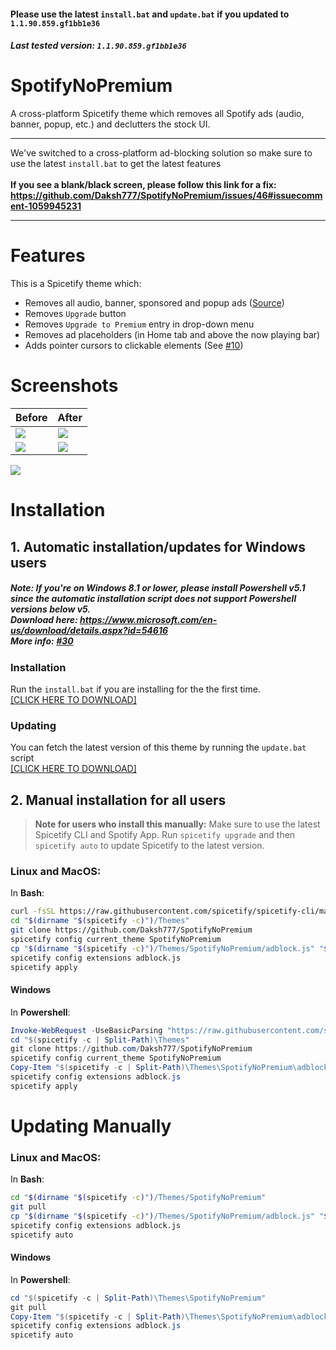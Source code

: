#### Please use the latest `install.bat` and `update.bat` if you updated to `1.1.90.859.gf1bb1e36`
##### Last tested version: `1.1.90.859.gf1bb1e36`
# SpotifyNoPremium
A cross-platform Spicetify theme which removes all Spotify ads (audio, banner, popup, etc.) and declutters the stock UI. 

---
We've switched to a cross-platform ad-blocking solution so make sure to use the latest `install.bat` to get the latest features <br> <br>
**If you see a blank/black screen, please follow this link for a fix: https://github.com/Daksh777/SpotifyNoPremium/issues/46#issuecomment-1059945231**


---

# Features
This is a Spicetify theme which:
- Removes all audio, banner, sponsored and popup ads ([Source](https://github.com/CharlieS1103/spicetify-extensions/blob/main/adblock/adblock.js))
- Removes `Upgrade` button
- Removes `Upgrade to Premium` entry in drop-down menu
- Removes ad placeholders (in Home tab and above the now playing bar)
- Adds pointer cursors to clickable elements (See [#10](https://github.com/Daksh777/SpotifyNoPremium/discussions/10))

# Screenshots

| Before | After |
| ----------- | ----------- |
| <img src="https://i.imgur.com/o714XSp.png"/> | <img src="https://i.imgur.com/289Qq2v.png"/> |
| <img src="https://i.imgur.com/HVjTHTO.png"/> | <img src="https://i.imgur.com/Nhy3OOJ.png"/> |

<img src="https://i.imgur.com/kEffDy8.png">

# Installation

## 1. Automatic installation/updates for Windows users
##### **Note: If you're on Windows 8.1 or lower, please install Powershell v5.1 since the automatic installation script does not support Powershell versions below v5. <br> Download here: https://www.microsoft.com/en-us/download/details.aspx?id=54616 <br> More info: [#30](https://github.com/Daksh777/SpotifyNoPremium/issues/30#issuecomment-962822618)**
### Installation
Run the `install.bat` if you are installing for the the first time. <br>
[[CLICK HERE TO DOWNLOAD]](https://daksh777.github.io/SpotifyNoPremium/install.bat) <br>


### Updating
You can fetch the latest version of this theme by running the `update.bat` script <br>
[[CLICK HERE TO DOWNLOAD]](https://daksh777.github.io/SpotifyNoPremium/update.bat)


## 2. Manual installation for all users
> **Note for users who install this manually:** Make sure to use the latest Spicetify CLI and Spotify App. Run `spicetify upgrade` and then `spicetify auto` to update Spicetify to the latest version.
### Linux and MacOS:
In **Bash**:
```bash
curl -fsSL https://raw.githubusercontent.com/spicetify/spicetify-cli/master/install.sh | sh
cd "$(dirname "$(spicetify -c)")/Themes"
git clone https://github.com/Daksh777/SpotifyNoPremium
spicetify config current_theme SpotifyNoPremium
cp "$(dirname "$(spicetify -c)")/Themes/SpotifyNoPremium/adblock.js" "$(dirname "$(spicetify -c)")/Extensions"
spicetify config extensions adblock.js
spicetify apply
```

#### Windows
In **Powershell**:
```powershell
Invoke-WebRequest -UseBasicParsing "https://raw.githubusercontent.com/spicetify/spicetify-cli/master/install.ps1" | Invoke-Expression
cd "$(spicetify -c | Split-Path)\Themes"
git clone https://github.com/Daksh777/SpotifyNoPremium
spicetify config current_theme SpotifyNoPremium
Copy-Item "$(spicetify -c | Split-Path)\Themes\SpotifyNoPremium\adblock.js" "$(spicetify -c | Split-Path)\Extensions"
spicetify config extensions adblock.js
spicetify apply
```

# Updating Manually
### Linux and MacOS:
In **Bash**:
```bash
cd "$(dirname "$(spicetify -c)")/Themes/SpotifyNoPremium"
git pull
cp "$(dirname "$(spicetify -c)")/Themes/SpotifyNoPremium/adblock.js" "$(dirname "$(spicetify -c)")/Extensions"
spicetify config extensions adblock.js
spicetify auto
```

#### Windows
In **Powershell**:
```powershell
cd "$(spicetify -c | Split-Path)\Themes\SpotifyNoPremium"
git pull
Copy-Item "$(spicetify -c | Split-Path)\Themes\SpotifyNoPremium\adblock.js" "$(spicetify -c | Split-Path)\Extensions"
spicetify config extensions adblock.js
spicetify auto
```
